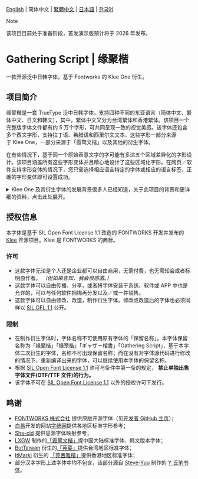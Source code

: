 [English](./README.md) | <span lang="zh-CN"> 简体中文 </span> | <span lang="zh-TW"> [繁體中文](./README-ZHT.md) </span> | <span lang="ja-JP"> [日本語](./README-JP.md) </span> | <span lang="ko-KR"> [한국어](./README-KR.md) </span>

> [!Note]
> 该项目目前处于准备阶段，首发演示版预计将于 2026 年发布。

<div lang="zh-CN">

# Gathering Script | 缘聚楷  
一款开源泛中日韩字体，基于 Fontworks 的 Klee One 衍生。

## 项目简介 
缘聚楷是一套 TrueType 泛中日韩字体，支持四种不同的东亚语言（简体中文、繁体中文、日文和韩文），其中，繁体中文又分为台湾繁体和香港繁体。该项目一个完整版字体文件都有约 5 万个字形，可共同呈现一致的视觉美感。该字体还包含多个西文字形，支持拉丁语、希腊语和西里尔文文本，这些字形一部分来源于 Klee One，一部分来源于「霞鹜文楷」以及其他的衍生字体。  

在有些情况下，基于同一个原始表意文字的字可能有多达五个区域差异化的字形设计。该项目涵盖所有这些字形变体并且精心地设计了这些区域化字形。在网页／软件支持字形变体的情况下，您只需选择相应语言特定的字体或相应的语言标签，正确的字形变体即可设置成功。

  <details> 
  <summary>Klee One 及其衍生字体的发展背景很多人已经知道，关于此项目的背景和更详细的资料，点击此处展开。</summary>
    
  2020 年 12 月，日本著名字体厂商 FONTWORKS 在 GitHub 上以开源授权释出 [Klee One](https://github.com/fontworks-fonts/Klee) 字型，震惊字体圈。Klee One 因其具有楷体笔调、又像仿宋一般整齐端正，具有较高的可读性与优雅的外观，非常适合正文排版，也因此广受中文使用者喜好。与一般的教科书体相比，Klee One 保留了传统印刷字体的一些特征。2021 年，[LXGW](https://github.com/lxgw) 在其基础上增补和修改字形，制成[「霞鹜文楷」](https://github.com/lxgw/LxgwWenKai)字体，受到广泛欢迎。除此之外，一些字体设计师／爱好者也制作了其他的衍生版本，如[「芫荽」](https://github.com/ButTaiwan/iansui)[「芫茜雅楷」](https://github.com/ItMarki/jyunsaikaai)等。在字体设计师／爱好者的努力下，一系列基于 Klee One 衍生的字体支持的字符数远大于原有的字符数。
  
  然而，不同字形之间的统合是一个问题。有的和原字型 Klee One 或其他衍生项目共用同一字形，有的却做出了修改。对于 Klee One 没有的字，新补的字之间的设计比例、设计间架具有一定的差异。这些新补字在不同字型对照时较为明显。在大字符集和标准规范之间，字形统合成了亟待解决的问题。
  
  我们希望能够制作出一个类似于思源黑体、思源宋体那样的大字符集和字形整合兼备的字体，为此本项目诞生了。
  </details>
  
## 授权信息
本字体是基于 SIL Open Font License 1.1 改造的 FONTWORKS 开发并发布的 [Klee](https://github.com/fontworks-fonts/Klee) 开源项目。Klee 是 FONTWORKS 的商标。

### 许可  
- 这款字体无论是个人还是企业都可以自由商用，无需付费，也无需知会或者标明原作者。 *（但如果告知，我会很感激。）*
- 这款字体可以自由传播、分享，或者将字体安装于系统、软件或 APP 中也是允许的，可以与任何软件捆绑再分发以及／或一并销售。
- 这款字体可以自由修改、改造，制作衍生字体。修改或改造后的字体也必须同样以 [SIL OFL 1.1](https://scripts.sil.org/OFL) 公开。

### 限制  
- 在制作衍生字体时，字体名称不可使用原有字体的「保留名称」。本字体保留名称为<span lang="zh-cn">「缘聚楷」</span><span lang="zh-tw">「緣聚楷」</span><span lang="ja-jp">「ギャザー楷書」</span>「Gathering Script」，基于本字体二次衍生的字体，名称不可出现保留名称；而在没有对字体源代码进行修改的情况下，重新编译出来的字体，可以继续使用本字体的保留名称。
- 根据 [SIL Open Font License 1.1](https://scripts.sil.org/OFL) 许可与条件中第一条的规定， **禁止单独出售字体文件(OTF/TTF 文件)的行为。**
- 该字体不可在 [SIL Open Font License 1.1](https://scripts.sil.org/OFL) 以外的授权许可下发行。

## 鸣谢
- [FONTWORKS 株式会社](http://fontworks.co.jp) 提供原版开源字体（见[开发者 GitHub 主页](https://github.com/fontworks-fonts/)）；  
- [白易](https://github.com/yi-bai)开发的网站[字统网](https://zi.tools)提供各地区标准字形参考；
-  [Shs-cid](https://github.com/NightFurySL2001/shs-cid) 提供思源字体映射参考；  
- [LXGW](https://github.com/lxgw) 制作的[「霞鹜文楷」](https://github.com/lxgw/LxgwWenKai)提中国大陆标准字体、韩文版本字体；
- [ButTaiwan](https://github.com/ButTaiwan) 衍生的[「芫荽」](https://github.com/ButTaiwan/iansui)提供台湾地区标准字体；
- [ItMarki](https://github.com/ItMarki) 衍生的 [「芫茜雅楷」](https://github.com/ItMarki/jyunsaikaai)提供香港地区标准字体；
- 部分汉字字形上述字体中均不包含，该部分源自 [Steve-Yuu](https://github.com/Steve-Yuu) 制作的 [Y 氏笔书体](https://github.com/Steve-Yuu/YshiPen-Shuti)。
</div>
